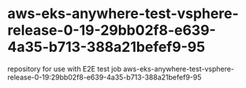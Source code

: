 # aws-eks-anywhere-test-vsphere-release-0-19-29bb02f8-e639-4a35-b713-388a21befef9-95
repository for use with E2E test job aws-eks-anywhere-test-vsphere-release-0-19:29bb02f8-e639-4a35-b713-388a21befef9-95
